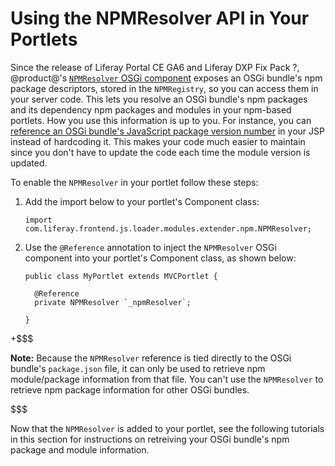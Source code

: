 # Using the NPMResolver API in Your Portlets [](id=using-the-npmresolver-api-in-your-portlets)
<!-- Need to update release version once it's known -->
Since the release of Liferay Portal CE GA6 and Liferay DXP Fix 
Pack ?, @product@'s 
[`NPMResolver` OSGi component](@app-ref@/foundation/latest/javadocs/com/liferay/frontend/js/loader/modules/extender/npm/NPMResolver.html) 
exposes an OSGi bundle's npm package descriptors, stored in the `NPMRegistry`, 
so you can access them in your server code. This lets you resolve an OSGi 
bundle's npm packages and its dependency npm packages and modules in your 
npm-based portlets. How you use this information is up to you. For instance, you 
can 
[reference an OSGi bundle's JavaScript package version number](/develop/tutorials/-/knowledge_base/7-0/obtaining-npm-package-descriptors#using-an-alias-to-reference-a-modules-package) 
in your JSP instead of hardcoding it. This makes your code much easier to 
maintain since you don't have to update the code each time the module version is 
updated. 

To enable the `NPMResolver` in your portlet follow these steps:

1.  Add the import below to your portlet's Component class:

        import com.liferay.frontend.js.loader.modules.extender.npm.NPMResolver;

2.  Use the `@Reference` annotation to inject the `NPMResolver` OSGi component
    into your portlet's Component class, as shown below:

        public class MyPortlet extends MVCPortlet {
          
          @Reference
          private NPMResolver `_npmResolver`;
          
        }

+$$$

**Note:** Because the `NPMResolver` reference is tied directly to the OSGi 
bundle's `package.json` file, it can only be used to retrieve npm 
module/package information from that file. You can't use the `NPMResolver` to 
retrieve npm package information for other OSGi bundles.

$$$
 
Now that the `NPMResolver` is added to your portlet, see the following 
tutorials in this section for instructions on retreiving your OSGi bundle's npm 
package and module information.
